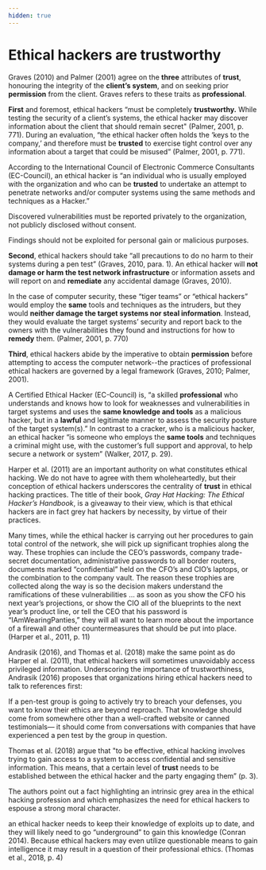 ```yaml
---
hidden: true
---
```


# Ethical hackers are trustworthy

Graves (2010) and Palmer (2001) agree on the **three** attributes of **trust**, honouring the integrity of the **client’s system**, and on seeking prior **permission** from the client. Graves refers to these traits as **professional**.&#x20;

**First** and foremost, ethical hackers “must be completely **trustworthy.** While testing the security of a client’s systems, the ethical hacker may discover information about the client that should remain secret" (Palmer, 2001, p. 771). During an evaluation, “the ethical hacker often holds the ‘keys to the company,’ and therefore must be **trusted** to exercise tight control over any information about a target that could be misused” (Palmer, 2001, p. 771).&#x20;

According to the International Council of Electronic Commerce Consultants (EC-Council), an ethical hacker is “an individual who is usually employed with the organization and who can be **trusted** to undertake an attempt to penetrate networks and/or computer systems using the same methods and techniques as a Hacker.”&#x20;

Discovered vulnerabilities must be reported privately to the organization, not publicly disclosed without consent.

Findings should not be exploited for personal gain or malicious purposes.

**Second**, ethical hackers should take “all precautions to do no harm to their systems during a pen test” (Graves, 2010, para. 1). An ethical hacker will **not damage or harm the test network infrastructure** or information assets and will report on and **remediate** any accidental damage (Graves, 2010).

In the case of computer security, these “tiger teams” or “ethical hackers” would employ the **same** tools and techniques as the intruders, but they would **neither damage the target systems nor steal information**. Instead, they would evaluate the target systems’ security and report back to the owners with the vulnerabilities they found and instructions for how to **remedy** them. (Palmer, 2001, p. 770)

**Third**, ethical hackers abide by the imperative to obtain **permission** before attempting to access the computer network--the practices of professional ethical hackers are governed by a legal framework (Graves, 2010; Palmer, 2001).

A Certified Ethical Hacker (EC-Council) is, “a skilled **professional** who understands and knows how to look for weaknesses and vulnerabilities in target systems and uses the **same knowledge and tools** as a malicious hacker, but in a **lawful** and legitimate manner to assess the security posture of the target system(s).” In contrast to a cracker, who is a malicious hacker, an ethical hacker “is someone who employs the **same tools** and techniques a criminal might use, with the customer’s full support and approval, to help secure a network or system” (Walker, 2017, p. 29).&#x20;

Harper et al. (2011) are an important authority on what constitutes ethical hacking. We do not have to agree with them wholeheartedly, but their conception of ethical hackers underscores the centrality of **trust** in ethical hacking practices. The title of their book, _Gray Hat Hacking: The Ethical Hacker’s Handbook_, is a giveaway to their view, which is that ethical hackers are in fact grey hat hackers by necessity, by virtue of their practices.&#x20;

Many times, while the ethical hacker is carrying out her procedures to gain total control of the network, she will pick up significant trophies along the way. These trophies can include the CEO’s passwords, company trade-secret documentation, administrative passwords to all border routers, documents marked “confidential” held on the CFO’s and CIO’s laptops, or the combination to the company vault. The reason these trophies are collected along the way is so the decision makers understand the ramifications of these vulnerabilities … as soon as you show the CFO his next year’s projections, or show the CIO all of the blueprints to the next year’s product line, or tell the CEO that his password is “IAmWearingPanties,” they will all want to learn more about the importance of a firewall and other countermeasures that should be put into place. (Harper et al., 2011, p. 11)

Andrasik (2016), and Thomas et al. (2018) make the same point as do Harper el al. (2011), that ethical hackers will sometimes unavoidably access privileged information. Underscoring the importance of trustworthiness, Andrasik (2016) proposes that organizations hiring ethical hackers need to talk to references first:

If a pen-test group is going to actively try to breach your defenses, you want to know their ethics are beyond reproach. That knowledge should come from somewhere other than a well-crafted website or canned testimonials— it should come from conversations with companies that have experienced a pen test by the group in question.

Thomas et al. (2018) argue that "to be effective, ethical hacking involves trying to gain access to a system to access confidential and sensitive information. This means, that a certain level of **trust** needs to be established between the ethical hacker and the party engaging them” (p. 3).&#x20;

The authors point out a fact highlighting an intrinsic grey area in the ethical hacking profession and which emphasizes the need for ethical hackers to espouse a strong moral character.

an ethical hacker needs to keep their knowledge of exploits up to date, and they will likely need to go “underground” to gain this knowledge (Conran 2014). Because ethical hackers may even utilize questionable means to gain intelligence it may result in a question of their professional ethics. (Thomas et al., 2018, p. 4)
